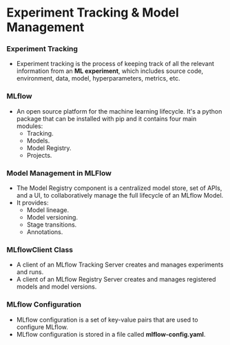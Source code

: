 # **Experiment Tracking & Model Management**

### **Experiment Tracking**
- Experiment tracking is the process of keeping track of all the relevant information from an **ML experiment**, which includes source code, environment, data, model, hyperparameters, metrics, etc.


### **MLflow**
- An open source platform for the machine learning lifecycle. It's a python package that can be installed with pip and it contains four main modules:
	- Tracking.
	- Models.
	- Model Registry.
	- Projects.

### **Model Management in MLFlow**
- The Model Registry component is a centralized model store, set of APIs, and a UI, to collaboratively manage the full lifecycle of an MLflow Model. 
- It provides:
   - Model lineage.
   - Model versioning.
   - Stage transitions.
   - Annotations.

### **MLflowClient Class**
- A client of an MLflow Tracking Server creates and manages experiments and runs.
- A client of an MLflow Registry Server creates and manages registered models and model versions. 


### **MLflow Configuration**
- MLflow configuration is a set of key-value pairs that are used to configure MLflow.
- MLflow configuration is stored in a file called **mlflow-config.yaml**.